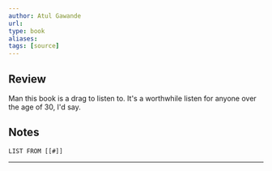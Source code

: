 ```yaml
---
author: Atul Gawande
url: 
type: book
aliases: 
tags: [source]
---
```

## Review
Man this book is a drag to listen to. It's a worthwhile listen for anyone over the age of 30, I'd say.

## Notes
```dataview
LIST FROM [[#]]
```

---